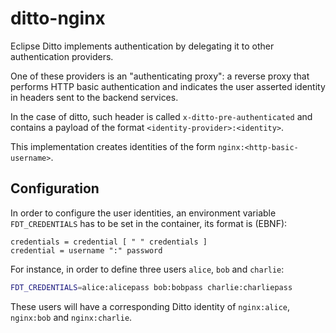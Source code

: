 # ditto-nginx

Eclipse Ditto implements authentication by delegating it to other authentication providers.

One of these providers is an "authenticating proxy": a reverse proxy that performs HTTP basic authentication and indicates the user asserted identity in headers sent to the backend services.

In the case of ditto, such header is called `x-ditto-pre-authenticated` and contains a payload of the format `<identity-provider>:<identity>`.

This implementation creates identities of the form `nginx:<http-basic-username>`.

## Configuration

In order to configure the user identities, an environment variable `FDT_CREDENTIALS` has to be set in the container, its format is (EBNF):

```text
credentials = credential [ " " credentials ]
credential = username ":" password
```

For instance, in order to define three users `alice`, `bob` and `charlie`:

```sh
FDT_CREDENTIALS=alice:alicepass bob:bobpass charlie:charliepass
```

These users will have a corresponding Ditto identity of `nginx:alice`, `nginx:bob` and `nginx:charlie`.
